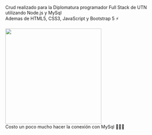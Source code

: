 Crud realizado para la Diplomatura programador Full Stack de UTN utilizando Node.js y MySql <br> 
Ademas de HTML5, CSS3, JavaScript y Bootstrap 5 ⚡️
<br><br>
<img src="https://media.giphy.com/media/bPCwGUF2sKjyE/giphy.gif" width="300" /> <br>
Costo un poco mucho hacer la conexión con MySql 🤦🏻‍♂️
